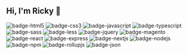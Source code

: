   ## Hi, I'm Ricky 👋
![badge-html5] ![badge-css3] ![badge-javascript] ![badge-typescript]
![badge-sass] ![badge-less] ![badge-jquery]
![badge-magento] ![badge-react] ![badge-express] ![badge-nextjs] ![badge-nodejs] ![badge-npm] ![badge-rollupjs] ![badge-json]

[badge-magento]: https://img.shields.io/badge/Magento_OS-EE672F?style=for-the-badge&logo=magento&logoColor=white
[badge-react]: https://img.shields.io/badge/React-61DAFB?style=for-the-badge&logo=react&logoColor=black
[badge-express]: https://img.shields.io/badge/Express%20js-000000?style=for-the-badge&logo=express&logoColor=white
[badge-jquery]: https://img.shields.io/badge/jQuery-0769AD?style=for-the-badge&logo=jquery&logoColor=white
[badge-nextjs]: https://img.shields.io/badge/next%20js-000000?style=for-the-badge&logo=nextdotjs&logoColor=white
[badge-nodejs]: https://img.shields.io/badge/Node%20js-339933?style=for-the-badge&logo=nodedotjs&logoColor=white
[badge-npm]: https://img.shields.io/badge/npm-CB3837?style=for-the-badge&logo=npm&logoColor=white
[badge-rollupjs]: https://img.shields.io/badge/rollup%20js-EC4A3F?style=for-the-badge&logo=rollup.js&logoColor=white
[badge-sass]: https://img.shields.io/badge/Sass-CC6699?style=for-the-badge&logo=sass&logoColor=white
[badge-css3]: https://img.shields.io/badge/CSS3-1572B6?style=for-the-badge&logo=css3&logoColor=white
[badge-html5]: https://img.shields.io/badge/HTML5-E34F26?style=for-the-badge&logo=html5&logoColor=white
[badge-javascript]: https://img.shields.io/badge/JavaScript-323330?style=for-the-badge&logo=javascript&logoColor=F7DF1E
[badge-json]: https://img.shields.io/badge/json-5E5C5C?style=for-the-badge&logo=json&logoColor=white
[badge-typescript]: https://img.shields.io/badge/TypeScript-007ACC?style=for-the-badge&logo=typescript&logoColor=white
[badge-Less]: https://img.shields.io/badge/less-2B4C80?style=for-the-badge&logo=less&logoColor=white


<!--
**RickyGoacher/RickyGoacher** is a ✨ _special_ ✨ repository because its `README.md` (this file) appears on your GitHub profile.

Here are some ideas to get you started:

- 🔭 I’m currently working on ...
- 🌱 I’m currently learning ...
- 👯 I’m looking to collaborate on ...
- 🤔 I’m looking for help with ...
- 💬 Ask me about ...
- 📫 How to reach me: ...
- 😄 Pronouns: ...
- ⚡ Fun fact: ...
-->
